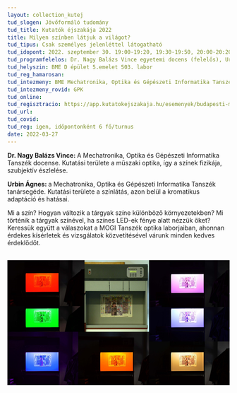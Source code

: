 ```yaml
---
layout: collection_kutej
tud_slogen: Jövőformáló tudomány
tud_title: Kutatók éjszakája 2022
title: Milyen színben látjuk a világot?
tud_tipus: Csak személyes jelenléttel látogatható
tud_idopont: 2022. szeptember 30. 19:00-19:20, 19:30-19:50, 20:00-20:20, 20:30-20:50, 21:00-21:20, 21:30-21:50
tud_programfelelos: Dr. Nagy Balázs Vince egyetemi docens (felelős), Urbin Ágnes tanársegéd
tud_helyszin: BME D épület 5.emelet 503. labor
tud_reg_hamarosan:
tud_intezmeny: BME Mechatronika, Optika és Gépészeti Informatika Tanszék
tud_intezmeny_rovid: GPK
tud_online:
tud_regisztracio: https://app.kutatokejszakaja.hu/esemenyek/budapesti-muszaki-es-gazdasagtudomanyi-egyetem/milyen-szinben-latjuk-a-vilagot-1
tud_url:
tud_covid:
tud_reg: igen, időpontonként 6 fő/turnus
date: 2022-03-27
---
```

<b>Dr. Nagy Balázs Vince: </b> A Mechatronika, Optika és Gépészeti Informatika Tanszék docense. Kutatási területe a műszaki optika, így a színek fizikája, szubjektív észlelése.

<b>Urbin Ágnes: </b>  a Mechatronika, Optika és Gépészeti Informatika Tanszék tanársegéde. Kutatási területe a színlátás, azon belül a kromatikus adaptáció és hatásai.

Mi a szín? 
Hogyan változik a tárgyak színe különböző környezetekben? 
Mi történik a tárgyak színével, ha színes LED-ek fénye alatt nézzük őket? 
Keressük együtt a válaszokat a MOGI Tanszék optika laborjaiban, ahonnan érdekes kísérletek és vizsgálatok közvetítésével várunk minden kedves érdeklődőt.

<br>
<img src="images/vilag_szinei.png" max-width="500" class="center"> 

